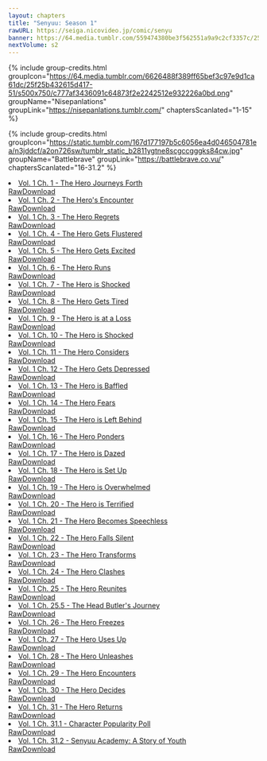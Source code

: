 ```yaml
---
layout: chapters
title: "Senyuu: Season 1"
rawURL: https://seiga.nicovideo.jp/comic/senyu
banner: https://64.media.tumblr.com/559474380be3f562551a9a9c2cf3357c/25f25b432615d417-d9/s640x960/3ba9e721796d4b474b7484e115cc5873f49a3602.png
nextVolume: s2
---
```


{% include group-credits.html 
  groupIcon="https://64.media.tumblr.com/6626488f389ff65bef3c97e9d1ca61dc/25f25b432615d417-51/s500x750/c777af3436091c64873f2e2242512e932226a0bd.png"
  groupName="Nisepanlations"
  groupLink="https://nisepanlations.tumblr.com/"
  chaptersScanlated="1-15"
%}

{% include group-credits.html 
  groupIcon="https://static.tumblr.com/167d177197b5c6056ea4d046504781ea/n3jddcf/a2on726sw/tumblr_static_b2811ygtne8scgccgggks84cw.jpg"
  groupName="Battlebrave"
  groupLink="https://battlebrave.co.vu/"
  chaptersScanlated="16-31.2"
%}

<li><a href="{{ absolute_url }}/readers/s1?chapter=1">Vol. 1 Ch. 1 - The Hero Journeys Forth</a><div class="filler"></div><span class="right"><a rel="noopener noreferrer" target="_blank" href="https://seiga.nicovideo.jp/watch/mg10940">Raw</a><a href="https://www.mediafire.com/file/7knnvr9peiuzdok/S1_1.zip/file">Download</a></span>
<li><a href="{{ absolute_url }}/readers/s1?chapter=2">Vol. 1 Ch. 2 - The Hero's Encounter</a><div class="filler"></div><span class="right"><a rel="noopener noreferrer" target="_blank" href="https://seiga.nicovideo.jp/watch/mg10959">Raw</a><a href="https://www.mediafire.com/file/kiuy1c0634pf4ea/S1_2.zip/file">Download</a></span>
<li><a href="{{ absolute_url }}/readers/s1?chapter=3">Vol. 1 Ch. 3 - The Hero Regrets</a><div class="filler"></div><span class="right"><a rel="noopener noreferrer" target="_blank" href="https://seiga.nicovideo.jp/watch/mg11124">Raw</a><a href="https://www.mediafire.com/file/6ysb6pysx9he3qi/S1_3.zip/file">Download</a></span>
<li><a href="{{ absolute_url }}/readers/s1?chapter=4">Vol. 1 Ch. 4 - The Hero Gets Flustered</a><div class="filler"></div><span class="right"><a rel="noopener noreferrer" target="_blank" href="https://seiga.nicovideo.jp/watch/mg11375">Raw</a><a href="https://www.mediafire.com/file/yipoebfijl0unwb/S1_4.zip/file">Download</a></span>
<li><a href="{{ absolute_url }}/readers/s1?chapter=5">Vol. 1 Ch. 5 - The Hero Gets Excited</a><div class="filler"></div><span class="right"><a rel="noopener noreferrer" target="_blank" href="https://seiga.nicovideo.jp/watch/mg11579">Raw</a><a href="https://www.mediafire.com/file/bh2b1bcek70y1qp/S1_5.zip/file">Download</a></span>
<li><a href="{{ absolute_url }}/readers/s1?chapter=6">Vol. 1 Ch. 6 - The Hero Runs</a><div class="filler"></div><span class="right"><a rel="noopener noreferrer" target="_blank" href="https://seiga.nicovideo.jp/watch/mg11764">Raw</a><a href="https://www.mediafire.com/file/g7spb409cv7359f/S1_6.zip/file">Download</a></span>
<li><a href="{{ absolute_url }}/readers/s1?chapter=7">Vol. 1 Ch. 7 - The Hero is Shocked</a><div class="filler"></div><span class="right"><a rel="noopener noreferrer" target="_blank" href="https://seiga.nicovideo.jp/watch/mg12633">Raw</a><a href="https://www.mediafire.com/file/aroo3r64skdxpwe/S1_7.zip/file">Download</a></span>
<li><a href="{{ absolute_url }}/readers/s1?chapter=8">Vol. 1 Ch. 8 - The Hero Gets Tired</a><div class="filler"></div><span class="right"><a rel="noopener noreferrer" target="_blank" href="https://seiga.nicovideo.jp/watch/mg12913">Raw</a><a href="https://www.mediafire.com/file/wy8bvjobkjxzuew/S1_8.zip/file">Download</a></span>
<li><a href="{{ absolute_url }}/readers/s1?chapter=9">Vol. 1 Ch. 9 - The Hero is at a Loss</a><div class="filler"></div><span class="right"><a rel="noopener noreferrer" target="_blank" href="https://seiga.nicovideo.jp/watch/mg13252">Raw</a><a href="https://www.mediafire.com/file/3t2qi9uah1rimkh/S1_9.zip/file">Download</a></span>
<li><a href="{{ absolute_url }}/readers/s1?chapter=10">Vol. 1 Ch. 10 - The Hero is Shocked</a><div class="filler"></div><span class="right"><a rel="noopener noreferrer" target="_blank" href="https://seiga.nicovideo.jp/watch/mg13446">Raw</a><a href="https://www.mediafire.com/file/aa296xnbgocv7fs/S1_10.zip/file">Download</a></span>
<li><a href="{{ absolute_url }}/readers/s1?chapter=11">Vol. 1 Ch. 11 - The Hero Considers</a><div class="filler"></div><span class="right"><a rel="noopener noreferrer" target="_blank" href="https://seiga.nicovideo.jp/watch/mg13826">Raw</a><a href="https://www.mediafire.com/file/4elyfa2lr0g0j3y/S1_11.zip/file">Download</a></span>
<li><a href="{{ absolute_url }}/readers/s1?chapter=12">Vol. 1 Ch. 12 - The Hero Gets Depressed</a><div class="filler"></div><span class="right"><a rel="noopener noreferrer" target="_blank" href="https://seiga.nicovideo.jp/watch/mg14475">Raw</a><a href="https://www.mediafire.com/file/aby2ozktaxbsdf9/S1_12.zip/file">Download</a></span>
<li><a href="{{ absolute_url }}/readers/s1?chapter=13">Vol. 1 Ch. 13 - The Hero is Baffled</a><div class="filler"></div><span class="right"><a rel="noopener noreferrer" target="_blank" href="https://seiga.nicovideo.jp/watch/mg14733">Raw</a><a href="https://www.mediafire.com/file/amqtpd5kqnqwdzz/S1_13.zip/file">Download</a></span>
<li><a href="{{ absolute_url }}/readers/s1?chapter=14">Vol. 1 Ch. 14 - The Hero Fears</a><div class="filler"></div><span class="right"><a rel="noopener noreferrer" target="_blank" href="https://seiga.nicovideo.jp/watch/mg15081">Raw</a><a href="https://www.mediafire.com/file/hazl4ocifiyybsd/S1_14.zip/file">Download</a></span>
<li><a href="{{ absolute_url }}/readers/s1?chapter=15">Vol. 1 Ch. 15 - The Hero is Left Behind</a><div class="filler"></div><span class="right"><a rel="noopener noreferrer" target="_blank" href="https://seiga.nicovideo.jp/watch/mg15220">Raw</a><a href="https://www.mediafire.com/file/xo5pjt0nvxh09tg/S1_15.zip/file">Download</a></span>
<li><a href="{{ absolute_url }}/readers/s1?chapter=16">Vol. 1 Ch. 16 - The Hero Ponders</a><div class="filler"></div><span class="right"><a rel="noopener noreferrer" target="_blank" href="https://seiga.nicovideo.jp/watch/mg15656">Raw</a><a href="https://www.mediafire.com/file/4upv331blft99rg/S1-16.rar/file">Download</a></span>
<li><a href="{{ absolute_url }}/readers/s1?chapter=17">Vol. 1 Ch. 17 - The Hero is Dazed</a><div class="filler"></div><span class="right"><a rel="noopener noreferrer" target="_blank" href="https://seiga.nicovideo.jp/watch/mg16449">Raw</a><a href="https://www.mediafire.com/file/zyicnd2wxbxmq73/S1-17.rar/file">Download</a></span>
<li><a href="{{ absolute_url }}/readers/s1?chapter=18">Vol. 1 Ch. 18 - The Hero is Set Up</a><div class="filler"></div><span class="right"><a rel="noopener noreferrer" target="_blank" href="https://seiga.nicovideo.jp/watch/mg16793">Raw</a><a href="https://www.mediafire.com/file/bqa40df05m0bz9c/S1-18v2.rar/file">Download</a></span>
<li><a href="{{ absolute_url }}/readers/s1?chapter=19">Vol. 1 Ch. 19 - The Hero is Overwhelmed</a><div class="filler"></div><span class="right"><a rel="noopener noreferrer" target="_blank" href="https://seiga.nicovideo.jp/watch/mg17130">Raw</a><a href="https://www.mediafire.com/download/0y1dcx72hpe2s2v/S1-19.rar">Download</a></span>
<li><a href="{{ absolute_url }}/readers/s1?chapter=20">Vol. 1 Ch. 20 - The Hero is Terrified</a><div class="filler"></div><span class="right"><a rel="noopener noreferrer" target="_blank" href="https://seiga.nicovideo.jp/watch/mg17694">Raw</a><a href="https://www.mediafire.com/file/moy6v0g4zr53em6/S1-20.rar/file">Download</a></span>
<li><a href="{{ absolute_url }}/readers/s1?chapter=21">Vol. 1 Ch. 21 - The Hero Becomes Speechless</a><div class="filler"></div><span class="right"><a rel="noopener noreferrer" target="_blank" href="https://seiga.nicovideo.jp/watch/mg18063">Raw</a><a href="https://www.mediafire.com/file/047ldj2ucbnjqul/S1-21.rar/file">Download</a></span>
<li><a href="{{ absolute_url }}/readers/s1?chapter=22">Vol. 1 Ch. 22 - The Hero Falls Silent</a><div class="filler"></div><span class="right"><a rel="noopener noreferrer" target="_blank" href="https://seiga.nicovideo.jp/watch/mg18358">Raw</a><a href="https://www.mediafire.com/download/x5w57r3ga0i8y1h/S1-22.rar">Download</a></span>
<li><a href="{{ absolute_url }}/readers/s1?chapter=23">Vol. 1 Ch. 23 - The Hero Transforms</a><div class="filler"></div><span class="right"><a rel="noopener noreferrer" target="_blank" href="https://seiga.nicovideo.jp/watch/mg18755">Raw</a><a href="https://www.mediafire.com/file/6pd8x2aw2wrhypq/S1-23.rar/file">Download</a></span>
<li><a href="{{ absolute_url }}/readers/s1?chapter=24">Vol. 1 Ch. 24 - The Hero Clashes</a><div class="filler"></div><span class="right"><a rel="noopener noreferrer" target="_blank" href="https://seiga.nicovideo.jp/watch/mg19402">Raw</a><a href="https://www.mediafire.com/download/0gkb989obhgj5tv/S1-24.rar">Download</a></span>
<li><a href="{{ absolute_url }}/readers/s1?chapter=25">Vol. 1 Ch. 25 - The Hero Reunites</a><div class="filler"></div><span class="right"><a rel="noopener noreferrer" target="_blank" href="https://seiga.nicovideo.jp/watch/mg19799">Raw</a><a href="https://www.mediafire.com/file/4jwidvvkbqbnqqr/S1-25.rar/file">Download</a></span>
<li><a href="{{ absolute_url }}/readers/s1?chapter=25.5">Vol. 1 Ch. 25.5 - The Head Butler's Journey</a><div class="filler"></div><span class="right"><a rel="noopener noreferrer" target="_blank" href="https://seiga.nicovideo.jp/watch/mg20464">Raw</a><a href="https://www.mediafire.com/file/1xb18v87dyj6t0p/S1-25.5_Senyuu_Butler.rar/file">Download</a></span>
<li><a href="{{ absolute_url }}/readers/s1?chapter=26">Vol. 1 Ch. 26 - The Hero Freezes</a><div class="filler"></div><span class="right"><a rel="noopener noreferrer" target="_blank" href="https://seiga.nicovideo.jp/watch/mg20500">Raw</a><a href="https://www.mediafire.com/file/jbhwzrcbidhnwb1/S1-26v2.rar/file">Download</a></span>
<li><a href="{{ absolute_url }}/readers/s1?chapter=27">Vol. 1 Ch. 27 - The Hero Uses Up</a><div class="filler"></div><span class="right"><a rel="noopener noreferrer" target="_blank" href="https://seiga.nicovideo.jp/watch/mg20727">Raw</a><a href="https://www.mediafire.com/file/49rbpa92sdiq7md/S1-27v2.rar/file">Download</a></span>
<li><a href="{{ absolute_url }}/readers/s1?chapter=28">Vol. 1 Ch. 28 - The Hero Unleashes</a><div class="filler"></div><span class="right"><a rel="noopener noreferrer" target="_blank" href="https://seiga.nicovideo.jp/watch/mg20965">Raw</a><a href="https://www.mediafire.com/file/vbclnw16ouxrjgb/S1-28v2.rar/file">Download</a></span>
<li><a href="{{ absolute_url }}/readers/s1?chapter=29">Vol. 1 Ch. 29 - The Hero Encounters</a><div class="filler"></div><span class="right"><a rel="noopener noreferrer" target="_blank" href="https://seiga.nicovideo.jp/watch/mg21548">Raw</a><a href="https://www.mediafire.com/file/smek27zoqrervb1/S1-29.rar/file">Download</a></span>
<li><a href="{{ absolute_url }}/readers/s1?chapter=30">Vol. 1 Ch. 30 - The Hero Decides</a><div class="filler"></div><span class="right"><a rel="noopener noreferrer" target="_blank" href="https://seiga.nicovideo.jp/watch/mg21792">Raw</a><a href="https://www.mediafire.com/download/wm33so0ca3rvxdg/S1-30v2.rar">Download</a></span>
<li><a href="{{ absolute_url }}/readers/s1?chapter=31">Vol. 1 Ch. 31 - The Hero Returns</a><div class="filler"></div><span class="right"><a rel="noopener noreferrer" target="_blank" href="https://seiga.nicovideo.jp/watch/mg22022">Raw</a><a href="https://www.mediafire.com/file/r63ruj9v3rhk469/S1-31.rar/file">Download</a></span>
<li><a href="{{ absolute_url }}/readers/s1?chapter=31.1">Vol. 1 Ch. 31.1 - Character Popularity Poll</a><div class="filler"></div><span class="right"><a rel="noopener noreferrer" target="_blank" href="https://seiga.nicovideo.jp/watch/mg22539">Raw</a><a href="https://www.mediafire.com/file/wkbz65npros1tcv/S1-31.1_Senyuu_Pop_Poll.rar/file">Download</a></span>
<li><a href="{{ absolute_url }}/readers/s1?chapter=31.2">Vol. 1 Ch. 31.2 - Senyuu Academy: A Story of Youth</a><div class="filler"></div><span class="right"><a rel="noopener noreferrer" target="_blank" href="https://seiga.nicovideo.jp/watch/mg22784">Raw</a><a href="https://www.mediafire.com/file/im1o7b62jv44mci/S1-31.2_Senyuu_Gakuen.rar/file">Download</a></span>
